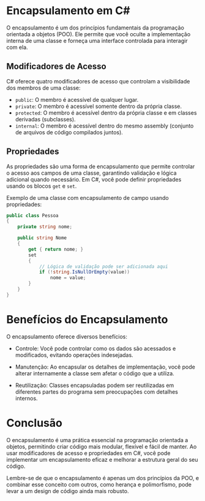 # Encapsulamento em C#

O encapsulamento é um dos princípios fundamentais da programação orientada a objetos (POO). Ele permite que você oculte a implementação interna de uma classe e forneça uma interface controlada para interagir com ela.

## Modificadores de Acesso

C# oferece quatro modificadores de acesso que controlam a visibilidade dos membros de uma classe:

- `public`: O membro é acessível de qualquer lugar.
- `private`: O membro é acessível somente dentro da própria classe.
- `protected`: O membro é acessível dentro da própria classe e em classes derivadas (subclasses).
- `internal`: O membro é acessível dentro do mesmo assembly (conjunto de arquivos de código compilados juntos).

## Propriedades

As propriedades são uma forma de encapsulamento que permite controlar o acesso aos campos de uma classe, garantindo validação e lógica adicional quando necessário. Em C#, você pode definir propriedades usando os blocos `get` e `set`.

Exemplo de uma classe com encapsulamento de campo usando propriedades:

```csharp
public class Pessoa
{
    private string nome;

    public string Nome
    {
        get { return nome; }
        set
        {
            // Lógica de validação pode ser adicionada aqui
            if (!string.IsNullOrEmpty(value))
                nome = value;
        }
    }
}
```
# Benefícios do Encapsulamento

O encapsulamento oferece diversos benefícios:

- Controle: Você pode controlar como os dados são acessados e modificados, evitando operações indesejadas.
  
- Manutenção: Ao encapsular os detalhes de implementação, você pode alterar internamente a classe sem afetar o código que a utiliza.
  
- Reutilização: Classes encapsuladas podem ser reutilizadas em diferentes partes do programa sem preocupações com detalhes internos.
  
# Conclusão

O encapsulamento é uma prática essencial na programação orientada a objetos, permitindo criar código mais modular, flexível e fácil de manter. Ao usar modificadores de acesso e propriedades em C#, você pode implementar um encapsulamento eficaz e melhorar a estrutura geral do seu código.

Lembre-se de que o encapsulamento é apenas um dos princípios da POO, e combinar esse conceito com outros, como herança e polimorfismo, pode levar a um design de código ainda mais robusto.
  

  





